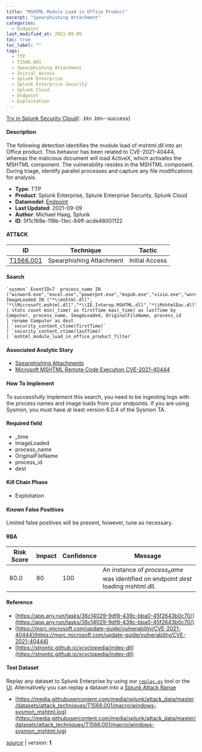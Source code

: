 ```yaml
---
title: "MSHTML Module Load in Office Product"
excerpt: "Spearphishing Attachment"
categories:
  - Endpoint
last_modified_at: 2021-09-09
toc: true
toc_label: ""
tags:
  - TTP
  - T1566.001
  - Spearphishing Attachment
  - Initial Access
  - Splunk Enterprise
  - Splunk Enterprise Security
  - Splunk Cloud
  - Endpoint
  - Exploitation
---
```




[Try in Splunk Security Cloud](https://www.splunk.com/en_us/cyber-security.html){: .btn .btn--success}

#### Description

The following detection identifies the module load of mshtml.dll into an Office product. This behavior has been related to CVE-2021-40444, whereas the malicious document will load ActiveX, which activates the MSHTML component. The vulnerability resides in the MSHTML component. During triage, identify parallel processes and capture any file modifications for analysis.

- **Type**: TTP
- **Product**: Splunk Enterprise, Splunk Enterprise Security, Splunk Cloud
- **Datamodel**: [Endpoint](https://docs.splunk.com/Documentation/CIM/latest/User/Endpoint)
- **Last Updated**: 2021-09-09
- **Author**: Michael Haag, Splunk
- **ID**: 5f1c168e-118b-11ec-84ff-acde48001122


#### ATT&CK

| ID          | Technique   | Tactic       |
| ----------- | ----------- |--------------|
| [T1566.001](https://attack.mitre.org/techniques/T1566/001/) | Spearphishing Attachment | Initial Access |


#### Search

```
`sysmon` EventID=7  process_name IN ("winword.exe","excel.exe","powerpnt.exe","mspub.exe","visio.exe","wordpad.exe","wordview.exe") ImageLoaded IN ("*\\mshtml.dll", "*\\Microsoft.mshtml.dll","*\\IE.Interop.MSHTML.dll","*\\MshtmlDac.dll","*\\MshtmlDed.dll","*\\MshtmlDer.dll") 
| stats count min(_time) as firstTime max(_time) as lastTime by Computer, process_name, ImageLoaded, OriginalFileName, process_id 
| rename Computer as dest 
| `security_content_ctime(firstTime)` 
| `security_content_ctime(lastTime)` 
| `mshtml_module_load_in_office_product_filter`
```

#### Associated Analytic Story
* [Spearphishing Attachments](/stories/spearphishing_attachments)
* [Microsoft MSHTML Remote Code Execution CVE-2021-40444](/stories/microsoft_mshtml_remote_code_execution_cve-2021-40444)


#### How To Implement
To successfully implement this search, you need to be ingesting logs with the process names and image loads from your endpoints. If you are using Sysmon, you must have at least version 6.0.4 of the Sysmon TA.

#### Required field
* _time
* ImageLoaded
* process_name
* OriginalFileName
* process_id
* dest


#### Kill Chain Phase
* Exploitation


#### Known False Positives
Limited false positives will be present, however, tune as necessary.



#### RBA

| Risk Score  | Impact      | Confidence   | Message      |
| ----------- | ----------- |--------------|--------------|
| 80.0 | 80 | 100 | An instance of $process_name$ was identified on endpoint $dest$ loading mshtml.dll. |



#### Reference

* [https://app.any.run/tasks/36c14029-9df8-439c-bba0-45f2643b0c70/](https://app.any.run/tasks/36c14029-9df8-439c-bba0-45f2643b0c70/)
* [https://msrc.microsoft.com/update-guide/vulnerability/CVE-2021-40444](https://msrc.microsoft.com/update-guide/vulnerability/CVE-2021-40444)
* [https://strontic.github.io/xcyclopedia/index-dll](https://strontic.github.io/xcyclopedia/index-dll)



#### Test Dataset
Replay any dataset to Splunk Enterprise by using our [`replay.py`](https://github.com/splunk/attack_data#using-replaypy) tool or the [UI](https://github.com/splunk/attack_data#using-ui).
Alternatively you can replay a dataset into a [Splunk Attack Range](https://github.com/splunk/attack_range#replay-dumps-into-attack-range-splunk-server)

* [https://media.githubusercontent.com/media/splunk/attack_data/master/datasets/attack_techniques/T1566.001/macro/windows-sysmon_mshtml.log](https://media.githubusercontent.com/media/splunk/attack_data/master/datasets/attack_techniques/T1566.001/macro/windows-sysmon_mshtml.log)



[*source*](https://github.com/splunk/security_content/tree/develop/detections/endpoint/mshtml_module_load_in_office_product.yml) \| *version*: **1**